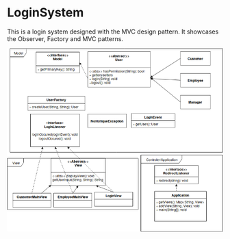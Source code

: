 # LoginSystem

This is a login system designed with the MVC design pattern. It showcases the Observer, Factory and MVC patterns.


![UML Diagram of this project](MVC.png)
